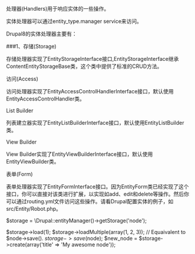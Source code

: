 处理器(Handlers)用于响应实体的一些操作。

实体处理器可以通过entity_type.manager service来访问。

Drupal8的实体处理器主要有：
  
###1、存储(Storage)

存储处理器实现了EntityStorageInterface接口,EntityStorageInterface继承ContentEntityStorageBase类，这个类中提供了标准的CRUD方法。

 
访问(Access)

访问处理器实现了EntityAccessControlHandlerInterface接口，默认使用EntityAccessControlHandler类。

 
List Builder

列表建立器实现了EntityListBuilderInterface接口，默认使用EntityListBuilder类。

 
View Builder

View Builder实现了EntityViewBuilderInterface接口，默认使用EntityViewBuilder类。

 
表单(Form)

表单处理器实现了EntityFormInterface接口。因为EntityForm类已经实现了这个接口，你可以直接对该类进行扩展，以实现如add、edit和delete等操作。然后你可以通过routing.yml文件访问这些操作。请看Drupal配置实体的例子，如src/Entity/Robot.php。

$storage = \Drupal::entityManager()->getStorage('node');

$storage->load(1);
$storage->loadMultiple(array(1, 2, 3));
// Equaivalent to $node->save().
$storage->save($node);
$new_node = $storage->create(array('title' => 'My awesome node'));